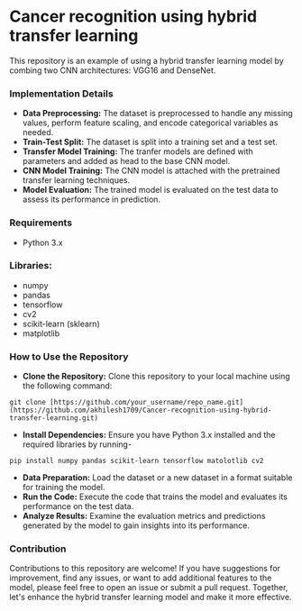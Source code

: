 # Cancer recognition using hybrid transfer learning

This repository is an example of using a hybrid transfer learning model by combing two CNN architectures: VGG16 and DenseNet.

### Implementation Details
- **Data Preprocessing:** The dataset is preprocessed to handle any missing values, perform feature scaling, and encode categorical variables as needed.
- **Train-Test Split:** The dataset is split into a training set and a test set.
- **Transfer Model Training:** The tranfer models are defined with parameters and added as head to the base CNN model.
- **CNN Model Training:** The CNN model is attached with the pretrained transfer learning techniques.
- **Model Evaluation:** The trained model is evaluated on the test data to assess its performance in prediction.

### Requirements
  - Python 3.x   

### Libraries:
  - numpy
  - pandas
  - tensorflow
  - cv2
  - scikit-learn (sklearn)
  - matplotlib

### How to Use the Repository
- **Clone the Repository:** Clone this repository to your local machine using the following command:
```
git clone [https://github.com/your_username/repo_name.git](https://github.com/akhilesh1709/Cancer-recognition-using-hybrid-transfer-learning.git)
```
- **Install Dependencies:** Ensure you have Python 3.x installed and the required libraries by running-
```
pip install numpy pandas scikit-learn tensorflow matolotlib cv2
```
- **Data Preparation:** Load the dataset or a new dataset in a format suitable for training the model.
- **Run the Code:** Execute the code that trains the model and evaluates its performance on the test data.
- **Analyze Results:** Examine the evaluation metrics and predictions generated by the model to gain insights into its performance.

### Contribution
Contributions to this repository are welcome! If you have suggestions for improvement, find any issues, or want to add additional features to the model, please feel free to open an issue or submit a pull request. Together, let's enhance the hybrid transfer learning model and make it more effective.
